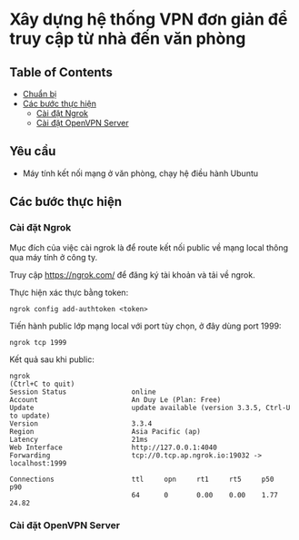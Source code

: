 # Xây dựng hệ thống VPN đơn giản để truy cập từ nhà đến văn phòng

## Table of Contents
  - [Chuẩn bị](#Chuẩn-bị)
  - [Các bước thực hiện](#Các-bước-thực-hiện)
    - [Cài đặt Ngrok](#Cài-đặt-Ngrok)
    - [Cài đặt OpenVPN Server](#Cài-đặt-OpenVPN-Server)

## Yêu cầu
  - Máy tính kết nối mạng ở văn phòng, chạy hệ điều hành Ubuntu

## Các bước thực hiện

### Cài đặt Ngrok
Mục đích của việc cài ngrok là để route kết nối public về mạng local thông qua máy tính ở công ty.

Truy cập https://ngrok.com/ để đăng ký tài khoản và tải về ngrok.

Thực hiện xác thực bằng token:
```
ngrok config add-authtoken <token>
```

Tiến hành public lớp mạng local với port tùy chọn, ở đây dùng port 1999:
```
ngrok tcp 1999
```

Kết quả sau khi public:
```
ngrok                                                                                                               (Ctrl+C to quit)                                                  
Session Status                online                                                                                                
Account                       An Duy Le (Plan: Free)                                                                                
Update                        update available (version 3.3.5, Ctrl-U to update)                                                    
Version                       3.3.4                                                                                                 
Region                        Asia Pacific (ap)                                                                                     
Latency                       21ms                                                                                                  
Web Interface                 http://127.0.0.1:4040                                                                                 
Forwarding                    tcp://0.tcp.ap.ngrok.io:19032 -> localhost:1999                                                       
                                                                                                                                    
Connections                   ttl     opn     rt1     rt5     p50     p90                                                           
                              64      0       0.00    0.00    1.77    24.82 
```

### Cài đặt OpenVPN Server
